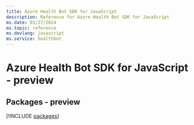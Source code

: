 ```yaml
---
title: Azure Health Bot SDK for JavaScript
description: Reference for Azure Health Bot SDK for JavaScript
ms.date: 03/27/2024
ms.topic: reference
ms.devlang: javascript
ms.service: healthbot
---
```

# Azure Health Bot SDK for JavaScript - preview
## Packages - preview
[!INCLUDE [packages](health-bot-index.md)]